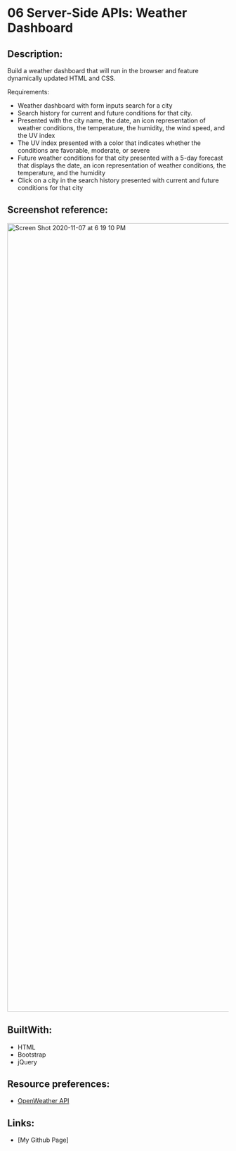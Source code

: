 # 06 Server-Side APIs: Weather Dashboard

## Description:
Build a weather dashboard that will run in the browser and feature dynamically updated HTML and CSS.

   Requirements:
* Weather dashboard with form inputs search for a city
* Search history for current and future conditions for that city.
* Presented with the city name, the date, an icon representation of weather conditions, the temperature, the humidity, the wind speed, and the UV index
* The UV index presented with a color that indicates whether the conditions are favorable, moderate, or severe
* Future weather conditions for that city presented with a 5-day forecast that displays the date, an icon representation of weather conditions, the temperature, and the humidity
* Click on a city in the search history presented with current and future conditions for that city

## Screenshot reference:
<img width="1792" alt="Screen Shot 2020-11-07 at 6 19 10 PM" src="https://user-images.githubusercontent.com/68761490/98455465-d7070480-2125-11eb-8b89-951db57f36b4.png">

## BuiltWith:

* HTML
* Bootstrap
* jQuery

## Resource preferences:
* [OpenWeather API](https://openweathermap.org/api)

## Links:
* [My Github Page]




